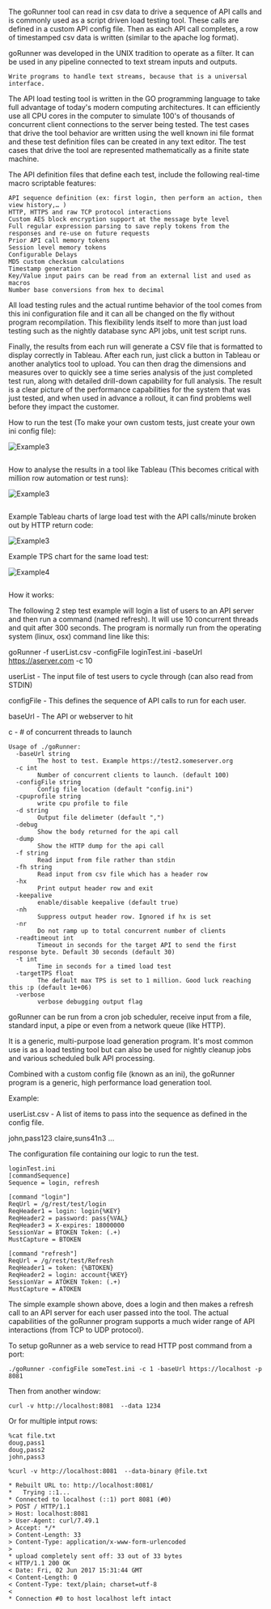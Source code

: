 The goRunner tool can read in csv data to drive a sequence of API calls and is commonly used as a script driven load testing tool. These calls are defined in a custom API config file. Then as each API call completes, a row of timestamped csv data is written (similar to the apache log format).

goRunner was developed in the UNIX tradition to operate as a filter. It can be used in any pipeline connected to text stream inputs and outputs.
```
Write programs to handle text streams, because that is a universal interface.
```

The API load testing tool is written in the GO programming language to take full advantage of today's modern computing architectures. It can efficiently use all CPU cores in the computer to simulate 100's of thousands of concurrent client connections to the server being tested. The test cases that drive the tool behavior are written using the well known ini file format and these test definition files can be created in any text editor. The test cases that drive the tool are represented mathematically as a finite state machine.

 
The API definition files that define each test, include the following real-time macro scriptable features:

``` 
API sequence definition (ex: first login, then perform an action, then view history,… )
HTTP, HTTPS and raw TCP protocol interactions
Custom AES block encryption support at the message byte level
Full regular expression parsing to save reply tokens from the responses and re-use on future requests
Prior API call memory tokens
Session level memory tokens
Configurable Delays
MD5 custom checksum calculations
Timestamp generation
Key/Value input pairs can be read from an external list and used as macros
Number base conversions from hex to decimal
```
 
All load testing rules and the actual runtime behavior of the tool comes from this ini configuration file and it can all be changed on the fly without program recompilation. This flexibility lends itself to more than just load testing such as the nightly database sync API jobs, unit test script runs.
 
Finally, the results from each run will generate a CSV file that is formatted to display correctly in Tableau. After each run, just click a button in Tableau or another analytics tool to upload. You can then drag the dimensions and measures over to quickly see a time series analysis of the just completed test run, along with detailed drill-down capability for full analysis. The result is a clear picture of the performance capabilities for the system that was just tested, and when used in advance a rollout, it can find problems well before they impact the customer.

How to run the test (To make your own custom tests, just create your own ini config file):

![Example3](https://github.com/adt-automation/goRunner/blob/master/img/goRunnerCommandLine.gif?raw=true)


```

```

How to analyse the results in a tool like Tableau (This becomes critical with million row automation or test runs):

![Example3](https://github.com/adt-automation/goRunner/blob/master/img/goRunnerTestAnalysis.gif?raw=true)



```

```
Example Tableau charts of large load test with the API calls/minute broken out by HTTP return code: 

![Example3](https://github.com/adt-automation/goRunner/blob/master/img/imageLoadTestMix.png?raw=true)




Example TPS chart for the same load test:

![Example4](https://github.com/adt-automation/goRunner/blob/master/img/imageLoadtestTPS.png?raw=true)
```

```






How it works:
 
The following 2 step test example will login a list of users to an API server and then run a command (named refresh). It will use 10 concurrent threads and quit after 300 seconds.
The program is normally run from the operating system (linux, osx) command line like this:

goRunner -f userList.csv -configFile loginTest.ini -baseUrl https://aserver.com -c 10

userList - The input file of test users to cycle through (can also read from STDIN)

configFile - This defines the sequence of API calls to run for each user.

baseUrl - The API or webserver to hit 

c - # of concurrent threads to launch

```
Usage of ./goRunner:
  -baseUrl string
    	The host to test. Example https://test2.someserver.org
  -c int
    	Number of concurrent clients to launch. (default 100)
  -configFile string
    	Config file location (default "config.ini")
  -cpuprofile string
    	write cpu profile to file
  -d string
    	Output file delimeter (default ",")
  -debug
    	Show the body returned for the api call
  -dump
    	Show the HTTP dump for the api call
  -f string
    	Read input from file rather than stdin
  -fh string
    	Read input from csv file which has a header row
  -hx
    	Print output header row and exit
  -keepalive
    	enable/disable keepalive (default true)
  -nh
    	Suppress output header row. Ignored if hx is set
  -nr
    	Do not ramp up to total concurrent number of clients
  -readtimeout int
    	Timeout in seconds for the target API to send the first response byte. Default 30 seconds (default 30)
  -t int
    	Time in seconds for a timed load test
  -targetTPS float
    	The default max TPS is set to 1 million. Good luck reaching this :p (default 1e+06)
  -verbose
    	verbose debugging output flag
```     

goRunner can be run from a cron job scheduler, receive input from a file,  standard input, a pipe or even from a network queue (like HTTP).
 
 
It is a generic, multi-purpose load generation program. It's most common use is as a load testing tool but can also be used for nightly cleanup jobs and various scheduled bulk API processing. 
 
Combined with a custom config file (known as an ini), the goRunner program is a generic, high performance load generation tool.


Example:

userList.csv  - A list of items to pass into the sequence as defined in the config file.
 
john,pass123
claire,suns41n3
...
 
 
The configuration file containing our logic to run the test.

```
loginTest.ini
[commandSequence]
Sequence = login, refresh
 
[command "login"]
ReqUrl = /g/rest/test/login
ReqHeader1 = login: login{%KEY}
ReqHeader2 = password: pass{%VAL}
ReqHeader3 = X-expires: 18000000
SessionVar = BTOKEN Token: (.+)
MustCapture = BTOKEN
 
[command "refresh"]
ReqUrl = /g/rest/test/Refresh
ReqHeader1 = token: {%BTOKEN}
ReqHeader2 = login: account{%KEY}
SessionVar = ATOKEN Token: (.+)
MustCapture = ATOKEN
```
 
The simple example shown above, does a login and then makes a refresh call to an API server for each user passed into the tool. The actual capabilities of the goRunner program supports a much wider range of API interactions (from TCP to UDP protocol).
 
To setup goRunner as a web service to read HTTP post command from a port:
```
./goRunner -configFile someTest.ini -c 1 -baseUrl https://localhost -p 8081
```
Then from another window:
```
curl -v http://localhost:8081  --data 1234
```

Or for multiple intput rows:
```
%cat file.txt
doug,pass1
doug,pass2
john,pass3

%curl -v http://localhost:8081  --data-binary @file.txt

* Rebuilt URL to: http://localhost:8081/
*   Trying ::1...
* Connected to localhost (::1) port 8081 (#0)
> POST / HTTP/1.1
> Host: localhost:8081
> User-Agent: curl/7.49.1
> Accept: */*
> Content-Length: 33
> Content-Type: application/x-www-form-urlencoded
>
* upload completely sent off: 33 out of 33 bytes
< HTTP/1.1 200 OK
< Date: Fri, 02 Jun 2017 15:31:44 GMT
< Content-Length: 0
< Content-Type: text/plain; charset=utf-8
<
* Connection #0 to host localhost left intact
```
